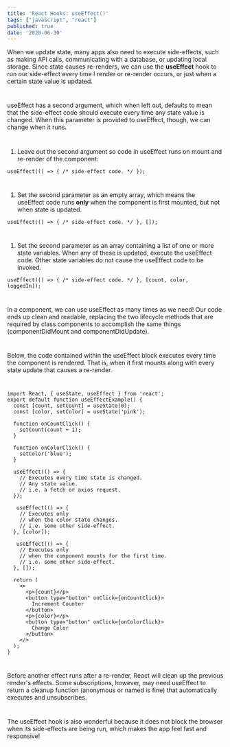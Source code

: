 ```yaml
---
title: 'React Hooks: useEffect()'
tags: ["javascript", "react"]
published: true
date: '2020-06-30'
---
```

When we update state, many apps also need to execute side-effects, such as making API calls, communicating with a database, or updating local storage. Since state causes re-renders, we can use the **useEffect** hook to run our side-effect every time I render or re-render occurs, or just when a certain state value is updated.
#  
useEffect has a second argument, which when left out, defaults to mean that the side-effect code should execute every time any state value is changed. When this parameter is provided to useEffect, though, we can change when it runs.
#  
1. Leave out the second argument so code in useEffect runs on mount and re-render of the component:
```  
useEffect(() => { /* side-effect code. */ });
```
#  
#  
1. Set the second parameter as an empty array, which means the useEffect code runs **only** when the component is first mounted, but not when state is updated.
```
useEffect(() => { /* side-effect code. */ }, []);
```
#  
#  
1. Set the second parameter as an array containing a list of one or more state variables. When any of these is updated, execute the useEffect code. Other state variables do not cause the useEffect code to be invoked.
``` 
useEffect(() => { /* side-effect code. */ }, [count, color, loggedIn]);
```

#  
In a component, we can use useEffect as many times as we need! Our code ends up clean and readable, replacing the two lifecycle methods that are required by class components to accomplish the same things (componentDidMount and componentDidUpdate).
#  
Below, the code contained within the useEffect block executes every time the component is rendered. That is, when it first mounts along with every state update that causes a re-render.
#  
```
import React, { useState, useEffect } from 'react';
export default function useEffectExample() {
  const [count, setCount] = useState(0);
  const [color, setColor] = useState('pink');
 
  function onCountClick() {
    setCount(count + 1);
  }

  function onColorClick() {
    setColor('blue');
  }
 
  useEffect(() => {
    // Executes every time state is changed. 
    // Any state value.
    // i.e. a fetch or axios request.
  });
 
   useEffect(() => {
    // Executes only 
    // when the color state changes.
    // i.e. some other side-effect.
  }, [color]);

   useEffect(() => {
    // Executes only 
    // when the component mounts for the first time.
    // i.e. some other side-effect.
  }, []);

  return (
    <>
      <p>{count}</p>
      <button type="button" onClick={onCountClick}>
        Increment Counter
      </button>
      <p>{color}</p>
      <button type="button" onClick={onColorClick}>
        Change Color
      </button>
    </>
  );
}
```
#           
Before another effect runs after a re-render, React will clean up the previous render's effects. Some subscriptions, however, may need useEffect to return a cleanup function (anonymous or named is fine) that automatically executes and unsubscribes.
#  
The useEffect hook is also wonderful because it does not block the browser when its side-effects are being run, which makes the app feel fast and responsive!
